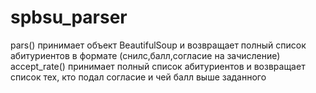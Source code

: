 # spbsu_parser
pars() принимает объект BeautifulSoup и возвращает полный список абитуриентов в формате (снилс,балл,согласие на зачисление)<br>
accept_rate() принимает полный список абитуриентов и возвращает список тех, кто подал согласие и чей балл выше заданного
